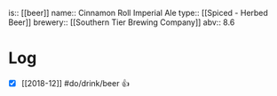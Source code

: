is:: [[beer]]
name:: Cinnamon Roll Imperial Ale
type:: [[Spiced - Herbed Beer]]
brewery:: [[Southern Tier Brewing Company]]
abv:: 8.6

# Log
- [x] [[2018-12]] #do/drink/beer 👍
